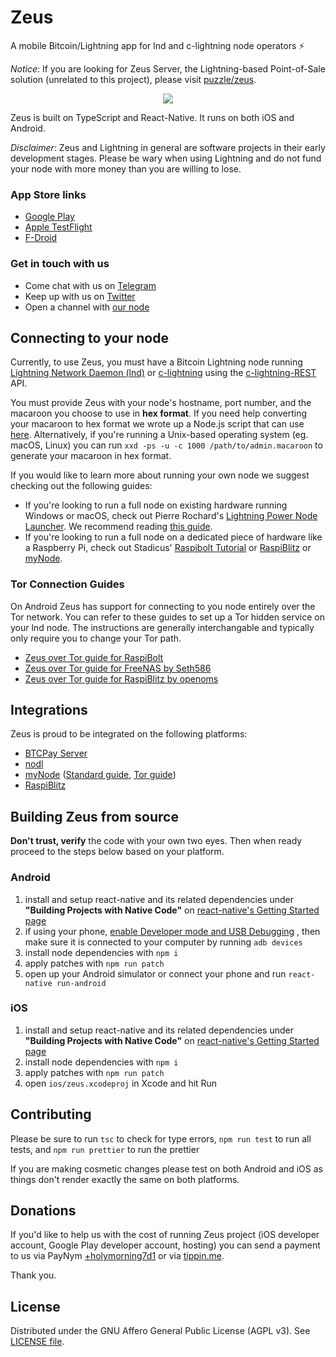 # Zeus
A mobile Bitcoin/Lightning app for lnd and c-lightning node operators ⚡️

*Notice*: If you are looking for Zeus Server, the Lightning-based Point-of-Sale solution (unrelated to this project), please visit [puzzle/zeus](https://github.com/puzzle/zeus).

<p align="center"><img src="https://user-images.githubusercontent.com/47701173/55770407-2e2c8b00-5a52-11e9-933f-2819eb138c7d.png"></p>



Zeus is built on TypeScript and React-Native. It runs on both iOS and Android.

*Disclaimer*: Zeus and Lightning in general are software projects in their early development stages. Please be wary when using Lightning and do not fund your node with more money than you are willing to lose.

### App Store links
* [Google Play](https://play.google.com/store/apps/details?id=com.zeusln.zeus)
* [Apple TestFlight](https://testflight.apple.com/join/gpVFzEHN)
* [F-Droid](https://f-droid.org/packages/com.zeusln.zeus/)

### Get in touch with us
* Come chat with us on
[Telegram](https://t.me/zeusLN)
* Keep up with us on
[Twitter](https://twitter.com/ZeusLN)
* Open a channel with
[our node](https://1ml.com/node/03e1210c8d4b236a53191bb172701d76ec06dfa869a1afffcfd8f4e07d9129d898)

## Connecting to your node

Currently, to use Zeus, you must have a Bitcoin Lightning node running
[Lightning Network Daemon (lnd)](https://github.com/LightningNetwork/lnd) or [c-lightning](https://github.com/ElementsProject/lightning) using the [c-lightning-REST](https://github.com/Ride-The-Lightning/c-lightning-REST/) API.

You must provide Zeus with your node's hostname, port number, and the macaroon you choose to use in **hex format**. If you need help converting your macaroon to hex format we wrote up a Node.js script that can use
[here](https://github.com/ZeusLN/lnd-hex-macaroon-generator/). Alternatively, if you're running a Unix-based operating system (eg. macOS, Linux) you can run `xxd -ps -u -c 1000 /path/to/admin.macaroon` to generate your macaroon in hex format.

If you would like to learn more about running your own node we suggest checking out the following guides:
* If you're looking to run a full node on existing hardware running Windows or macOS, check out Pierre Rochard's
[Lightning Power Node Launcher](https://github.com/PierreRochard/node-launcher).
We recommend reading
[this guide](https://medium.com/lightning-power-users/windows-macos-lightning-network-284bd5034340).
* If you're looking to run a full node on a dedicated piece of hardware like a Raspberry Pi, check out Stadicus'
[Raspibolt Tutorial](https://github.com/Stadicus/guides/tree/master/raspibolt) or
[RaspiBlitz](https://github.com/rootzoll/raspiblitz/) or
[myNode](https://mynodebtc.com/).

### Tor Connection Guides

On Android Zeus has support for connecting to you node entirely over the Tor network. You can refer to these guides to set up a Tor hidden service on your lnd node. The instructions are generally interchangable and typically only require you to change your Tor path.

* [Zeus over Tor guide for RaspiBolt](http://raspibolt.com/raspibolt_72_zeus-over-tor.html)
* [Zeus over Tor guide for FreeNAS by Seth586](https://github.com/seth586/guides/blob/master/FreeNAS/wallets/zeusln.md)
* [Zeus over Tor guide for RaspiBlitz by openoms](https://github.com/openoms/bitcoin-tutorials/blob/master/Zeus_to_RaspiBlitz_through_Tor.md)

## Integrations

Zeus is proud to be integrated on the following platforms:

* [BTCPay Server](https://btcpayserver.org/)
* [nodl](https://www.nodl.it/)
* [myNode](https://mynodebtc.com/) ([Standard guide](https://mynodebtc.com/guide/zeus), [Tor guide](https://mynodebtc.com/guide/zeus_tor))
* [RaspiBlitz](https://github.com/rootzoll/raspiblitz)

## Building Zeus from source

**Don't trust, verify** the code with your own two eyes. Then when ready proceed to the steps below based on your platform.

### Android
1. install and setup react-native and its related dependencies under **"Building Projects with Native Code"** on
[react-native's Getting Started page](https://facebook.github.io/react-native/docs/getting-started.html)
2. if using your phone,
[enable Developer mode and USB Debugging](https://developer.android.com/studio/debug/dev-options)
, then make sure it is connected to your computer by running `adb devices`
3. install node dependencies with `npm i`
4. apply patches with `npm run patch`
5. open up your Android simulator or connect your phone and run `react-native run-android`

### iOS
1. install and setup react-native and its related dependencies under **"Building Projects with Native Code"** on
[react-native's Getting Started page](https://facebook.github.io/react-native/docs/getting-started.html)
2. install node dependencies with `npm i`
3. apply patches with `npm run patch`
4. open `ios/zeus.xcodeproj` in Xcode and hit Run

## Contributing

Please be sure to run `tsc` to check for type errors, `npm run test` to run all tests, and `npm run prettier` to run the prettier

If you are making cosmetic changes please test on both Android and iOS as things don't render exactly the same on both platforms.

## Donations

If you'd like to help us with the cost of running Zeus project (iOS developer account, Google Play developer account, hosting) you can send a payment to us via PayNym
[+holymorning7d1](http://my.paynym.is/+holymorning7d1) or via [tippin.me](https://tippin.me/@ZeusLN).

Thank you.

## License

Distributed under the GNU Affero General Public License (AGPL v3). See [LICENSE file](LICENSE).
